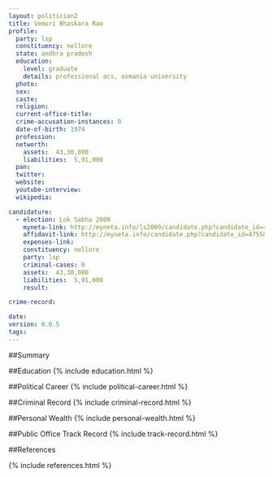```yaml
---
layout: politician2
title: Vemuri Bhaskara Rao
profile: 
  party: lsp
  constituency: nellore
  state: andhra pradesh
  education: 
    level: graduate
    details: professional acs, osmania university
  photo: 
  sex: 
  caste: 
  religion: 
  current-office-title: 
  crime-accusation-instances: 0
  date-of-birth: 1974
  profession: 
  networth: 
    assets:  43,30,000
    liabilities:  5,91,000
  pan: 
  twitter: 
  website: 
  youtube-interview: 
  wikipedia: 

candidature: 
  - election: Lok Sabha 2009
    myneta-link: http://myneta.info/ls2009/candidate.php?candidate_id=4755
    affidavit-link: http://myneta.info/candidate.php?candidate_id=4755&scan=original
    expenses-link: 
    constituency: nellore 
    party: lsp
    criminal-cases: 0
    assets:  43,30,000
    liabilities:  5,91,000
    result:  

crime-record: 

date: 
version: 0.0.5
tags: 
---
```

##Summary


##Education
{% include education.html %}


##Political Career
{% include political-career.html %}


##Criminal Record
{% include criminal-record.html %}


##Personal Wealth
{% include personal-wealth.html %}


##Public Office Track Record
{% include track-record.html %}


##References


{% include references.html %}